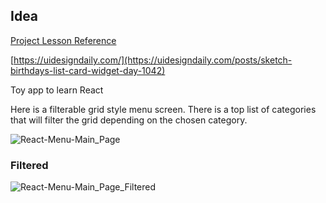 ## Idea

[Project Lesson Reference](https://www.youtube.com/watch?v=ly3m6mv5qvg)

[https://uidesigndaily.com/](https://uidesigndaily.com/posts/sketch-birthdays-list-card-widget-day-1042)

Toy app to learn React

Here is a filterable grid style menu screen. There is a top list of categories that will filter the grid depending on the chosen category.

![React-Menu-Main_Page](https://user-images.githubusercontent.com/38383279/115947291-9a348d00-a47b-11eb-907c-f8be9d0bfc8f.png)

### Filtered

![React-Menu-Main_Page_Filtered](https://user-images.githubusercontent.com/38383279/115947316-ba644c00-a47b-11eb-9a98-ed2e0476b8d9.png)
